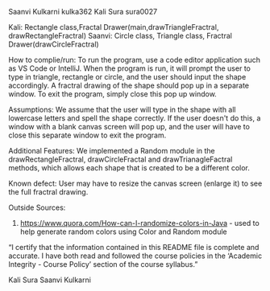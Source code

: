 Saanvi Kulkarni kulka362
Kali Sura sura0027

Kali: Rectangle class,Fractal Drawer(main,drawTriangleFractral, drawRectangleFractral)
Saanvi: Circle class, Triangle class, Fractral Drawer(drawCircleFractral)

How to complie/run: To run the program, use a code editor application such as VS Code or IntelliJ. When the program is run, it will prompt the user to type in triangle, rectangle or circle, and the user should input the shape accordingly. A fractral drawing of the shape should pop up in a separate window. To exit the program, simply close this pop up window.

Assumptions: We assume that the user will type in the shape with all lowercase letters and spell the shape correctly. If the user doesn't do this, a window with a blank canvas screen will pop up, and the user will have to close this separate window to exit the program.

Additional Features: We implemented a Random module in the drawRectangleFractral, drawCircleFractal and drawTrianagleFactral methods, which allows each shape that is created to be a different color. 

Known defect: User may have to resize the canvas screen (enlarge it) to see the full fractral drawing. 

Outside Sources: 
1. https://www.quora.com/How-can-I-randomize-colors-in-Java - used to help generate random colors using Color and Random module

“I certify that the information contained in this
README file is complete and accurate. I have both read and followed
the course policies in the ‘Academic Integrity - Course Policy’ section of
the course syllabus.”

Kali Sura 
Saanvi Kulkarni